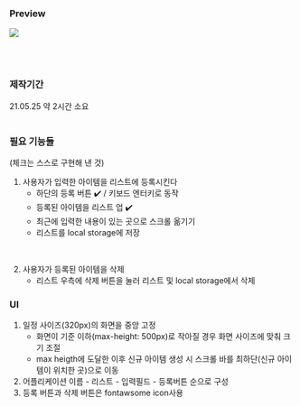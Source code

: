 ### Preview
![](https://images.velog.io/images/hjkdw95/post/421e4894-42b3-472a-a69b-3f452837ad34/ezgif.com-gif-maker%20(14).gif)

<br>
<br>

### 제작기간
21.05.25 약 2시간 소요
<br>
<br>

### 필요 기능들

(체크는 스스로 구현해 낸 것)

1. 사용자가 입력한 아이템을 리스트에 등록시킨다
    - 하단의 등록 버튼 ✔️ / 키보드 엔터키로 동작
    - 등록된 아이템을 리스트 업 ✔️
    - 최근에 입력한 내용이 있는 곳으로 스크롤 옮기기
    - 리스트를 local storage에 저장
<br>

2. 사용자가 등록된 아이템을 삭제
    - 리스트 우측에 삭제 버튼을 눌러 리스트 및 local storage에서 삭제

### UI

1. 일정 사이즈(320px)의 화면을 중앙 고정 
    - 화면이 기준 이하(max-height: 500px)로 작아질 경우 화면 사이즈에 맞춰 크기 조절
    - max heigth에 도달한 이후 신규 아이템 생성 시 스크롤 바를 최하단(신규 아이템이 위치한 곳)으로 이동
2. 어플리케이션 이름 - 리스트 - 입력필드 - 등록버튼 순으로 구성 
3. 등록 버튼과 삭제 버튼은 fontawsome icon사용 
<br>